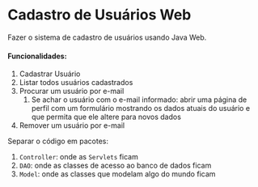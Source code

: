 # Cadastro de Usuários Web



Fazer o sistema de cadastro de usuários usando Java Web.



#### Funcionalidades:

1. Cadastrar Usuário
2. Listar todos usuários cadastrados
3. Procurar um usuário por e-mail
   1. Se achar o usuário com o e-mail informado: abrir uma página de perfil com um formulário mostrando os dados atuais do usuário e que permita que ele altere para novos dados
4. Remover um usuário por e-mail



Separar o código em pacotes:

1. `Controller`: onde as `Servlets` ficam
2. `DAO`: onde as classes de acesso ao banco de dados ficam
3. `Model`: onde as classes que modelam algo do mundo ficam